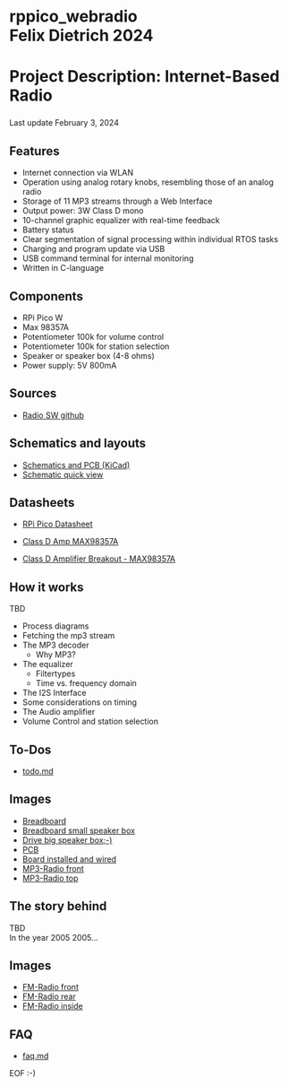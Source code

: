 # rppico_webradio<br>Felix Dietrich 2024
# Project Description: Internet-Based Radio

### 
Last update February 3, 2024


## Features
- Internet connection via WLAN
- Operation using analog rotary knobs, resembling those of an analog radio
- Storage of 11 MP3 streams through a Web Interface
- Output power: 3W Class D mono
- 10-channel graphic equalizer with real-time feedback
- Battery status
- Clear segmentation of signal processing within individual RTOS tasks
- Charging and program update via USB
- USB command terminal for internal monitoring
- Written in C-language

## Components
- RPi Pico W
- Max 98357A
- Potentiometer 100k for volume control
- Potentiometer 100k for station selection
- Speaker or speaker box (4-8 ohms)
- Power supply: 5V 800mA


## Sources
- [Radio SW github](https://github.com/Felix-Dietrich/rppico_webradio)

## Schematics and layouts
 - [Schematics and PCB (KiCad)](https://github.com/Felix-Dietrich/rppico_webradio_kicad)
 - [Schematic quick view](./images/current/schematic1.png)

## Datasheets
- [RPi Pico Datasheet](https://datasheets.raspberrypi.com/pico/pico-datasheet.pdf)

- [Class D Amp MAX98357A](https://www.analog.com/media/en/technical-documentation/data-sheets/max98357a-max98357b.pdf)

- [Class D Amplifier Breakout - MAX98357A](https://www.adafruit.com/product/3006)

## How it works
TBD
- Process diagrams
- Fetching the mp3 stream
- The MP3 decoder
  - Why MP3?
- The equalizer
  - Filtertypes
  - Time vs. frequency domain
- The I2S Interface
- Some considerations on timing
- The Audio amplifier
- Volume Control and station selection


## To-Dos
- [todo.md](todo.md)


## Images
- [Breadboard](./images/current/BreadBoard1.jpg)
- [Breadboard small speaker box](./images/current/BreadBoardSmallSpeakerBox1.jpg)
- [Drive big speaker box;-)](./images/current/DriveBigSpeaker1.jpg)
- [PCB](./images/current/PCB1.jpg)
- [Board installed and wired](./images/current/PCBWired1.jpg)
- [MP3-Radio front](./images/current/MP3RadioFront1.jpg)
- [MP3-Radio top](./images/current/MP3RadioTop1.jpg)



## The story behind

TBD<br>
In the year 2005 2005...<br>



## Images
- [FM-Radio front](./images/history/FMRadioFront.JPG)
- [FM-Radio rear](./images/history/FMRadioRear.JPG)
- [FM-Radio inside](./images/history/FMRadioInside.JPG)


## FAQ
- [faq.md](faq.md)


EOF :-)





